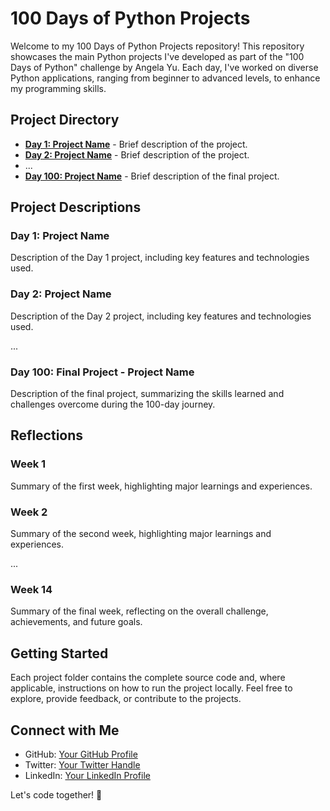 # 100 Days of Python Projects

Welcome to my 100 Days of Python Projects repository! This repository showcases the main Python projects I've developed as part of the "100 Days of Python" challenge by Angela Yu. Each day, I've worked on diverse Python applications, ranging from beginner to advanced levels, to enhance my programming skills.

## Project Directory

- **[Day 1: Project Name](Day01_Project_Name/)** - Brief description of the project.
- **[Day 2: Project Name](Day02_Project_Name/)** - Brief description of the project.
- ...
- **[Day 100: Project Name](Day100_Project_Name/)** - Brief description of the final project.

## Project Descriptions

### Day 1: Project Name
Description of the Day 1 project, including key features and technologies used.

### Day 2: Project Name
Description of the Day 2 project, including key features and technologies used.

...

### Day 100: Final Project - Project Name
Description of the final project, summarizing the skills learned and challenges overcome during the 100-day journey.

## Reflections

### Week 1
Summary of the first week, highlighting major learnings and experiences.

### Week 2
Summary of the second week, highlighting major learnings and experiences.

...

### Week 14
Summary of the final week, reflecting on the overall challenge, achievements, and future goals.

## Getting Started

Each project folder contains the complete source code and, where applicable, instructions on how to run the project locally. Feel free to explore, provide feedback, or contribute to the projects.

## Connect with Me

- GitHub: [Your GitHub Profile](https://github.com/yourusername)
- Twitter: [Your Twitter Handle](https://twitter.com/yourhandle)
- LinkedIn: [Your LinkedIn Profile](https://linkedin.com/in/yourprofile)

Let's code together! 🚀
